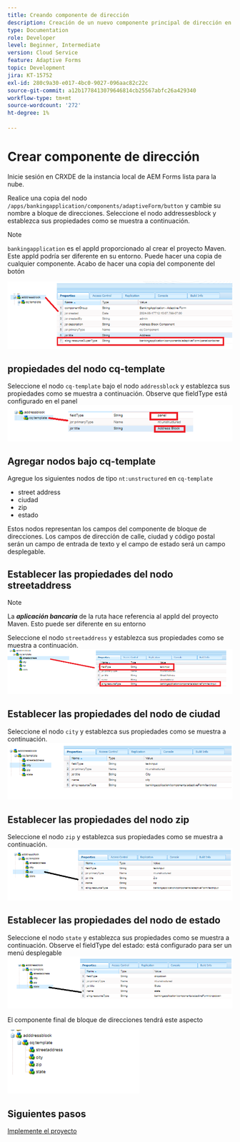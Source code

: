 ```yaml
---
title: Creando componente de dirección
description: Creación de un nuevo componente principal de dirección en AEM Forms Cloud Service
type: Documentation
role: Developer
level: Beginner, Intermediate
version: Cloud Service
feature: Adaptive Forms
topic: Development
jira: KT-15752
exl-id: 280c9a30-e017-4bc0-9027-096aac82c22c
source-git-commit: a12b1778413079646814cb25567abfc26a429340
workflow-type: tm+mt
source-wordcount: '272'
ht-degree: 1%

---
```


# Crear componente de dirección

Inicie sesión en CRXDE de la instancia local de AEM Forms lista para la nube.

Realice una copia del nodo ``/apps/bankingapplication/components/adaptiveForm/button`` y cambie su nombre a bloque de direcciones. Seleccione el nodo addressesblock y establezca sus propiedades como se muestra a continuación.

>[!NOTE]
>
> ``bankingapplication`` es el appId proporcionado al crear el proyecto Maven. Este appId podría ser diferente en su entorno. Puede hacer una copia de cualquier componente. Acabo de hacer una copia del componente del botón


![bloque de direcciones](assets/address-properties.png)

## propiedades del nodo cq-template

Seleccione el nodo ``cq-template`` bajo el nodo ``addressblock`` y establezca sus propiedades como se muestra a continuación. Observe que fieldType está configurado en el panel
![cq-template](assets/cq-template.png)

## Agregar nodos bajo cq-template

Agregue los siguientes nodos de tipo ``nt:unstructured`` en ``cq-template``

* street address
* ciudad
* zip
* estado

Estos nodos representan los campos del componente de bloque de direcciones. Los campos de dirección de calle, ciudad y código postal serán un campo de entrada de texto y el campo de estado será un campo desplegable.

## Establecer las propiedades del nodo streetaddress

>[!NOTE]
>
> La **_aplicación bancaria_** de la ruta hace referencia al appId del proyecto Maven. Esto puede ser diferente en su entorno

Seleccione el nodo ``streetaddress`` y establezca sus propiedades como se muestra a continuación.
![dirección-calle](assets/streetaddress.png)

## Establecer las propiedades del nodo de ciudad

Seleccione el nodo ``city`` y establezca sus propiedades como se muestra a continuación.
![ciudad](assets/city.png)

## Establecer las propiedades del nodo zip

Seleccione el nodo ``zip`` y establezca sus propiedades como se muestra a continuación.
![zip](assets/zip.png)

## Establecer las propiedades del nodo de estado

Seleccione el nodo ``state`` y establezca sus propiedades como se muestra a continuación. Observe el fieldType del estado: está configurado para ser un menú desplegable
![estado](assets/state.png)

El componente final de bloque de direcciones tendrá este aspecto

![dirección-final](assets/crx-address-block.png)

## Siguientes pasos

[Implemente el proyecto](./deploy-your-project.md)
